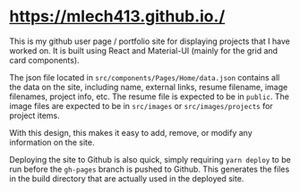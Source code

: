 # https://mlech413.github.io./

This is my github user page / portfolio site for displaying projects that I have worked on. It is built using React and Material-UI (mainly for the grid and card components).

The json file located in `src/components/Pages/Home/data.json` contains all the data on the site, including name, external links, resume filename, image filenames, project info, etc. The resume file is expected to be in `public`. The image files are expected to be in `src/images` or `src/images/projects` for project items.

With this design, this makes it easy to add, remove, or modify any information on the site.

Deploying the site to Github is also quick, simply requiring `yarn deploy` to be run before the `gh-pages` branch is pushed to Github. This generates the files in the build directory that are actually used in the deployed site.

